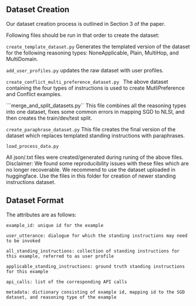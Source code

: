 ## Dataset Creation
Our dataset creation process is outlined in Section 3 of the paper. 

Following files should be run in that order to create the dataset:

```create_template_dataset.py``` Generates the templated version of the dataset for the following reasoning types: NoneApplicable, Plain, MultiHop, and MultiDomain.

```add_user_profiles.py``` updates the raw dataset with user profiles.

```create_conflict_multi_preference_dataset.py ``` The above dataset containing the four types of instructions is used to create MutliPreference and Conflict examples. 

```merge_and_split_datasets.py`` This file combines all the reasoning types into one dataset, fixes some common errors in mapping SGD to NLSI, and then creates the train/dev/test split.

```create_paraphrase_dataset.py``` This file creates the final version of the dataset which replaces templated standing instructions with paraphrases.

```load_process_data.py```

All json/.txt files were created/generated during runing of the above files. 
Disclaimer: We found some reproducibility issues with these files which are no longer recoverable. We recommend to use the dataset uploaded in huggingface. Use the files in this folder for creation of newer standing instructions dataset.


## Dataset Format

The attributes are as follows:
```
example_id: unique id for the example

user_utterance: dialogue for which the standing instructions may need to be invoked

all_standing_instructions: collection of standing instructions for this example, referred to as user profile

applicable_standing_instructions: ground truth standing instructions for this example

api_calls: list of the corresponding API calls

metadata: dictionary consisting of example id, mapping id to the SGD dataset, and reasoning type of the example
```


